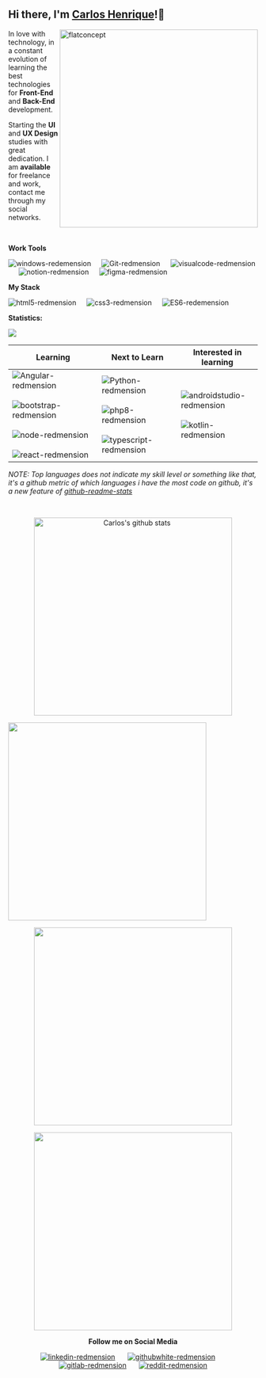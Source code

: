 ## Hi there, I'm [Carlos Henrique]()!:punch:

<img src="https://i.ibb.co/zPZrdcM/flatdesignconcept.png" min-width="400px" max-width="400px" width="400px" align="right" alt="flatconcept">
<p align="left">
In love with
technology, in a constant evolution of learning the best technologies for <strong>Front-End</strong>
 and <strong>Back-End</strong> development.
</p>
<p align="left">
Starting the <strong>UI</strong> and <strong>UX Design</strong> studies with great dedication. I am <strong>available</strong> for freelance and work, contact me through my social networks.
</p>
<br>

**Work Tools**
<p></p>
<p align="left"><img src="https://i.ibb.co/NFXK02X/windows-redemension.png" alt="windows-redemension" title="Windows 10" href="#" border="0" />&ensp;&ensp;&ensp;<img src="https://i.ibb.co/6ZQCtTp/Git-redmension.png" alt="Git-redmension" title="Git" href="#" border="0" />&ensp;&ensp;&ensp;<img src="https://i.ibb.co/4VFjd1t/visualcode-redmension.png" alt="visualcode-redmension" title="VS Code" href="#" border="0" />&ensp;&ensp;&ensp;<img src="https://i.ibb.co/jG5GySm/notion-redmension.png" alt="notion-redmension" title="Notion" href="#" border="0" />&ensp;&ensp;&ensp;<img src="https://i.ibb.co/X5NxFBN/figma-redmension.png" alt="figma-redmension" title="Figma" href="#" border="0" /></p>

**My Stack**
<p></p>
<p align="left"><img src="https://i.ibb.co/Q9x7wn0/html5-redmension.png" alt="html5-redmension" title="HTML5" border="0" />&ensp;&ensp;&ensp;<img src="https://i.ibb.co/zZtwrHv/css3-redmension.png" alt="css3-redmension" title="CSS3" border="0" />&ensp;&ensp;&ensp;<img src="https://i.ibb.co/1vZNsFg/ES6-redemension.png" alt="ES6-redemension" title="ECMAScript" border="0" /></p>

**Statistics:**

![](https://komarev.com/ghpvc/?username=devCarlosHenSil&color=blueviolet&style=flat)

<table width="100%">
  <thead>
    <tr>
      <th>Learning</th>
      <th>Next to Learn</th>
      <th>Interested in learning</th>
    </tr>
  </thead>
  <tbody>
    <tr>
      <td>
       <img src="https://i.ibb.co/fSHpZcK/Angular-redmension.png" alt="Angular-redmension" title="Angular" border="0">&ensp;&ensp;&ensp;
                            <img src="https://i.ibb.co/y4khFPj/bootstrap-redmension.png" alt="bootstrap-redmension" title="Bootstrap" border="0">&ensp;&ensp;&ensp;
                            <img src="https://i.ibb.co/Lvq9TXc/node-redmension.png" alt="node-redmension" title="Node.Js" border="0">&ensp;&ensp;&ensp;
                            <img src="https://i.ibb.co/D46tRpV/react-redmension.png" alt="react-redmension" title="React" border="0">
      </td>
      <td>
        <img src="https://i.ibb.co/zZt8gcN/Python-redmension.png" alt="Python-redmension" title="Python" border="0">&ensp;&ensp;&ensp;
        <img src="https://i.ibb.co/R7h4VJP/php8-redmension.png" alt="php8-redmension" title="PHP8" border="0">&ensp;&ensp;&ensp;
        <img src="https://i.ibb.co/TM7HFJb/typescript-redmension.png" alt="typescript-redmension" title="TypeScript" border="0">
      </td>
      <td>
        <img src="https://i.ibb.co/fQP8ZtY/androidstudio-redmension.png" alt="androidstudio-redmension" title="Android Studio" border="0">&ensp;&ensp;&ensp;
        <img src="https://i.ibb.co/YPTFgHF/kotlin-redmension.png" alt="kotlin-redmension" title="Kotlin" border="0">
      </td>       
    </tr>
    
  </tbody>
</table>

_NOTE: Top languages does not indicate my skill level or something like that, it's a github metric of which languages i have the most code on github, it's a new feature of [github-readme-stats](https://github.com/anuraghazra/github-readme-stats)_

<br/>

<center>
    <tr>
      <td><p align="center"><img width="400px" align="center" src="https://github-readme-stats.vercel.app/api?username=devCarlosHenSil&show_icons=true&include_all_commits=true&theme=synthwave" alt="Carlos's github stats" /></p>
      </td>
    </tr>
      <td><p align="left"><img width="400px" align="center" src="https://github-readme-stats.vercel.app/api/top-langs?username=devCarlosHenSil&layout=compact&langs_count=20&theme=synthwave" /></p>
      </td>
    <tr>
      <td><p align="rigth"><img width="400px" align="center" src="https://github-readme-stats.vercel.app/api/wakatime?username=devXcodeZero&theme=synthwave&langs_count=20&layout=compact&v2&" /> </p>
      </td>
    </tr>
    <tr>
      <td><p align="center"><img width="400px" align="center" src="https://github-readme-streak-stats.herokuapp.com/?user=devCarlosHenSil&hide_border=true&theme=synthwave" /></p>
      </td>
    </tr>

</center>


<p align="center"><strong>Follow me on Social Media</strong></p>
<p></p>
<p align="center"><a href="https://www.linkedin.com/in/carlos-henrique-silva-dev/" target="_blank"><img src="https://i.ibb.co/2sC0pB6/linkedin-redmension.png" alt="linkedin-redmension" title="Linkedin" border="0" /></a>&ensp;&ensp;&ensp;
<a href="https://github.com/devCarlosHenSil"target="_blank"><img src="https://i.ibb.co/23MV8MP/githubwhite-redmension.png" alt="githubwhite-redmension" title="GitHub" border="0" /></a>&ensp;&ensp;&ensp;
<a href="#"target="_blank"><img src="https://i.ibb.co/YdbgMTG/gitlab-redmension.png" alt="gitlab-redmension" title="GitLab" border="0" /></a>&ensp;&ensp;&ensp;
<a href="https://www.reddit.com/user/LendaryStarkS"target="_blank"><img src="https://i.ibb.co/TWnGSvT/reddit-redmension.png" alt="reddit-redmension" title="Reddit" border="0" /></a>